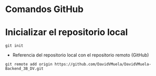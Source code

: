 # Comandos GitHub

# Inicializar el repositorio local
```
git init
```
- Referencia del repositorio local con el repositorio remoto (GitHub)
````
git remote add origin https://github.com/DavidVMuela/DavidVMuela-Backend_3B_DV.git